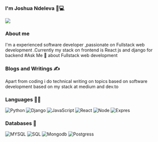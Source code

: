 ### I'm Joshua Ndeleva :rocket::computer:
![](https://media.giphy.com/media/Y4ak9Ki2GZCbJxAnJD/giphy.gif)



### About me

I'm a experienced software developer ,passionate on Fullstack web development .Currently my stack on frontend is React js  and django for backend
#Ask Me  💬 about Fullstack web development

### Blogs and Writings ✍️
Apart from coding i do technical writing on topics based on software development based on my stack at medium and dev.to


### Languages 👨‍💻

![Python](https://img.shields.io/badge/-Python-000?&logo=Python)
![Django](https://img.shields.io/badge/-Django-000?&logo=Django)
![JavaScript](https://img.shields.io/badge/-JavaScript-000?&logo=JavaScript)
![React](https://img.shields.io/badge/-React-000?&logo=React)
![Node](https://img.shields.io/badge/-Node-000?&logo=Node)
![Expres](https://img.shields.io/badge/-Express-000?&logo=Express)

### Databases 🏬
![MYSQL](https://img.shields.io/badge/-MYSQL-000?&logo=MYSQL)
![SQL](https://img.shields.io/badge/-SQL-000?&logo=SQL)
![Mongodb](https://img.shields.io/badge/-Mongodb-000?&logo=Mongodb)
![Postgress](https://img.shields.io/badge/-Postgress-000?&logo=Postgress)

<!--
**joshuandeleva/joshuandeleva** is a ✨ _special_ ✨ repository because its `README.md` (this file) appears on your GitHub profile.

Here are some ideas to get you started:

- 🔭 I’m currently working on ...
- 🌱 I’m currently learning ...
- 👯 I’m looking to collaborate on ...
- 🤔 I’m looking for help with ...
- 💬 Ask me about ...
- 📫 How to reach me: ...
- 😄 Pronouns: ...
- ⚡ Fun fact: ...
-->

